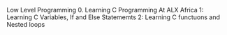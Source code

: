 Low Level Programming
0. Learning C Programming At ALX Africa
1: Learning C Variables, If and Else Statememts
2: Learning C functuons and Nested loops